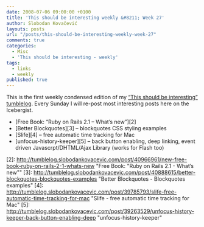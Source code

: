 ```yaml
---
date: 2008-07-06 09:00:00 +0100
title: 'This should be interesting weekly &#8211; Week 27'
author: Slobodan Kovačević
layouts: posts
url: "/posts/this-should-be-interesting-weekly-week-27"
comments: true
categories:
  - Misc
  - 'This should be interesting - weekly'
tags:
  - links
  - weekly
published: true
---
```

This is the first weekly condensed edition of my [&#8220;This should be interesting&#8221; tumblelog][1]. Every Sunday I will re-post most interesting posts here on the Icebergist.

*   [Free Book: &#8220;Ruby on Rails 2.1 &#8211; What’s new&#8221;][2]
*   [Better Blockquotes][3] &#8211; blockquotes CSS styling examples
*   [Slife][4] &#8211; free automatic time tracking for Mac
*   [unfocus-history-keeper][5] &#8211; back button enabling, deep linking, event driven Javascrpt/DHTML/Ajax Library (works for Flash too)

[1]: http://tumblelog.slobodankovacevic.com/ "Tumblelog by Slobodan Kovacevic"
[2]: http://tumblelog.slobodankovacevic.com/post/40966961/new-free-book-ruby-on-rails-2-1-whats-new "Free Book: "Ruby on Rails 2.1 - What’s new""
[3]: http://tumblelog.slobodankovacevic.com/post/40888615/better-blockquotes-blockquotes-examples "Better Blockquotes - Blockquotes examples"
[4]: http://tumblelog.slobodankovacevic.com/post/39785793/slife-free-automatic-time-tracking-for-mac "Slife - free automatic time tracking for Mac"
[5]: http://tumblelog.slobodankovacevic.com/post/39263529/unfocus-history-keeper-back-button-enabling-deep "unfocus-history-keeper"

